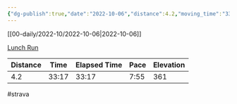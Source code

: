 ```yaml
---
{"dg-publish":true,"date":"2022-10-06","distance":4.2,"moving_time":"33:17","elapsed_time":"33:17","pace":"7:55","total_elevation_gain":361,"url":"https://www.strava.com/activities/7922949440","permalink":"/01-personal/strava/2022-10-06-lunch-run/","dgPassFrontmatter":true}
---
```



[[00-daily/2022-10/2022-10-06\|2022-10-06]]

[Lunch Run](https://www.strava.com/activities/7922949440)

| Distance | Time  | Elapsed Time | Pace | Elevation |
| -------- | ----- | ------------ | ---- | --------- |
| 4.2      | 33:17 | 33:17        | 7:55 | 361       |




#strava
